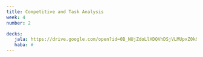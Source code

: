 ```yaml
---
title: Competitive and Task Analysis
week: 4
number: 2

decks:
   jala: https://drive.google.com/open?id=0B_NUjZdoLlXDQVhDSjVLMUpxZ0k&authuser=0
   haba: #
---
```

